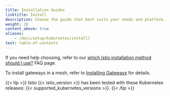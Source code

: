```yaml
---
title: Installation Guides
linktitle: Install
description: Choose the guide that best suits your needs and platform.
weight: 20
content_above: true
aliases:
    - /docs/setup/kubernetes/install/
test: table-of-contents
---
```


If you need help choosing, refer to our
[which Istio installation method should I use?](/about/faq/#install-method-selection) FAQ page.

To install gateways in a mesh, refer to [Installing Gateways](/es/docs/setup/additional-setup/gateway) for details.

{{< tip >}}
Istio {{< istio_version >}} has been tested with these Kubernetes releases:
{{< supported_kubernetes_versions >}}.
{{< /tip >}}
